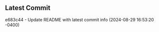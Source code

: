 
## Latest Commit
e683c44 - Update README with latest commit info (2024-08-29 16:53:20 -0400) <Yunxi-Zhou>
